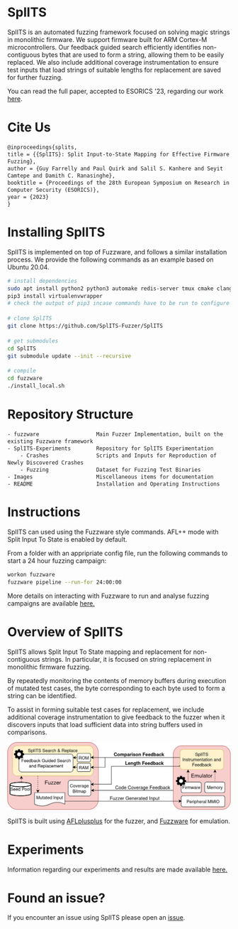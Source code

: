 # SplITS

SplITS is an automated fuzzing framework focused on solving magic strings in monolithic firmware. We support firmware built for ARM Cortex-M microcontrollers. Our feedback guided search efficiently identifies non-contiguous bytes that are used to form a string, allowing them to be easily replaced. We also include additional coverage instrumentation to ensure test inputs that load strings of suitable lengths for replacement are saved for further fuzzing.

You can read the full paper, accepted to ESORICS '23, regarding our work [here](https://arxiv.org/abs/2308.07860).

# Cite Us
```
@inproceedings{splits,
title = {{SplITS}: Split Input-to-State Mapping for Effective Firmware Fuzzing},
author = {Guy Farrelly and Paul Quirk and Salil S. Kanhere and Seyit Camtepe and Damith C. Ranasinghe},
booktitle = {Proceedings of the 28th European Symposium on Research in Computer Security (ESORICS)},
year = {2023}
}
```

# Installing SplITS
SplITS is implemented on top of Fuzzware, and follows a similar installation process. We provide the following commands as an example based on Ubuntu 20.04.

```bash
# install dependencies
sudo apt install python2 python3 automake redis-server tmux cmake clang unzip python3-pip
pip3 install virtualenvwrapper
# check the output of pip3 incase commands have to be run to configure the environment

# clone SplITS
git clone https://github.com/SplITS-Fuzzer/SplITS

# get submodules
cd SplITS
git submodule update --init --recursive

# compile
cd fuzzware
./install_local.sh
```
# Repository Structure
```
- fuzzware                  Main Fuzzer Implementation, built on the existing Fuzzware framework
- SplITS-Experiments        Repository for SplITS Experimentation
    - Crashes               Scripts and Inputs for Reproduction of Newly Discovered Crashes
    - Fuzzing               Dataset for Fuzzing Test Binaries
- Images                    Miscellaneous items for documentation
- README                    Installation and Operating Instructions
```

# Instructions
SplITS can used using the Fuzzware style commands. AFL++ mode with Split Input To State is enabled by default.

From a folder with an appripriate config file, run the following commands to start a 24 hour fuzzing campaign:

```bash
workon fuzzware
fuzzware pipeline --run-for 24:00:00
```

More details on interacting with Fuzzware to run and analyse fuzzing campaigns are available [here.](https://github.com/fuzzware-fuzzer/fuzzware)

# Overview of SplITS
SplITS allows Split Input To State mapping and replacement for non-contiguous strings. In particular, it is focused on string replacement in monolithic firmware fuzzing.

By repeatedly monitoring the contents of memory buffers during execution of mutated test cases, the byte corresponding to each byte used to form a string can be identified.

To assist in forming suitable test cases for replacement, we include additional coverage instrumentation to give feedback to the fuzzer when it discovers inputs that load sufficient data into string buffers used in comparisons.

![SplITS Overview](images/overview.png)

SplITS is built using [AFLplusplus](https://github.com/SplITS-Fuzzer/AFLplusplus) for the fuzzer, and [Fuzzware](https://github.com/SplITS-Fuzzer/fuzzware) for emulation.

# Experiments
Information regarding our experiments and results are made available [here.](https://github.com/SplITS-Fuzzer/SplITS-Experiments)

# Found an issue?
If you encounter an issue using SplITS please open an [issue](https://github.com/SplITS-Fuzzer/SplITS/issues).
